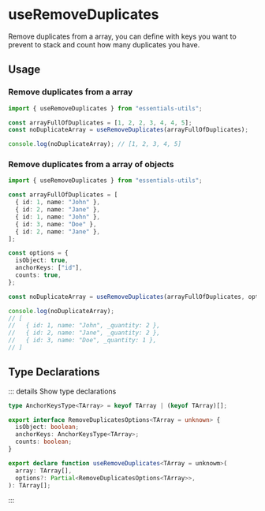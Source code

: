 # useRemoveDuplicates

Remove duplicates from a array, you can define with keys you want to prevent to stack and count how many duplicates you have.

## Usage

### Remove duplicates from a array

```js
import { useRemoveDuplicates } from "essentials-utils";

const arrayFullOfDuplicates = [1, 2, 2, 3, 4, 4, 5];
const noDuplicateArray = useRemoveDuplicates(arrayFullOfDuplicates);

console.log(noDuplicateArray); // [1, 2, 3, 4, 5]
```

### Remove duplicates from a array of objects

```ts
import { useRemoveDuplicates } from "essentials-utils";

const arrayFullOfDuplicates = [
  { id: 1, name: "John" },
  { id: 2, name: "Jane" },
  { id: 1, name: "John" },
  { id: 3, name: "Doe" },
  { id: 2, name: "Jane" },
];

const options = {
  isObject: true,
  anchorKeys: ["id"],
  counts: true,
};

const noDuplicateArray = useRemoveDuplicates(arrayFullOfDuplicates, options);

console.log(noDuplicateArray);
// [
//   { id: 1, name: "John", _quantity: 2 },
//   { id: 2, name: "Jane", _quantity: 2 },
//   { id: 3, name: "Doe", _quantity: 1 },
// ]
```

## Type Declarations

::: details Show type declarations

```ts
type AnchorKeysType<TArray> = keyof TArray | (keyof TArray)[];

export interface RemoveDuplicatesOptions<TArray = unknown> {
  isObject: boolean;
  anchorKeys: AnchorKeysType<TArray>;
  counts: boolean;
}

export declare function useRemoveDuplicates<TArray = unknowm>(
  array: TArray[],
  options?: Partial<RemoveDuplicatesOptions<TArray>>,
): TArray[];
```

:::
